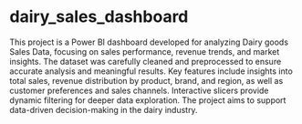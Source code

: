 # dairy_sales_dashboard
This project is a Power BI dashboard developed for analyzing Dairy goods Sales Data, focusing on sales performance, revenue trends, and market insights. The dataset was carefully cleaned and preprocessed to ensure accurate analysis and meaningful results. Key features include insights into total sales, revenue distribution by product, brand, and region, as well as customer preferences and sales channels. Interactive slicers provide dynamic filtering for deeper data exploration. The project aims to support data-driven decision-making in the dairy industry.
